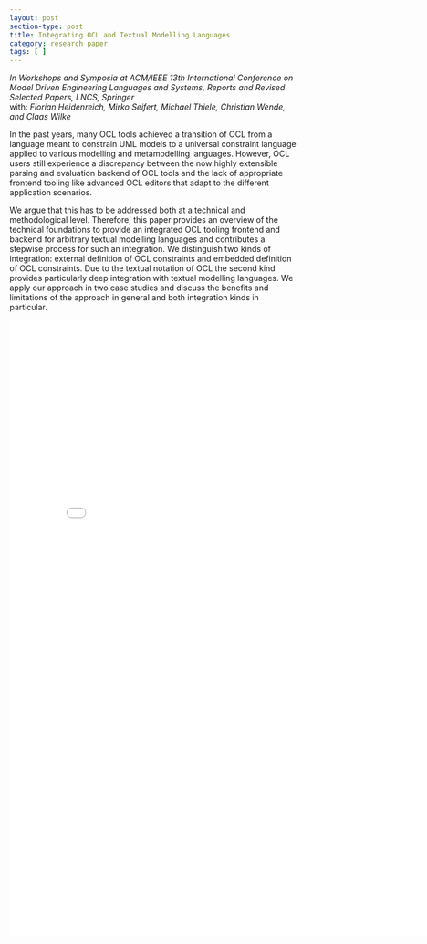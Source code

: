 ```yaml
---
layout: post
section-type: post
title: Integrating OCL and Textual Modelling Languages
category: research paper
tags: [ ]
---
```

_In Workshops and Symposia at ACM/IEEE 13th International Conference on Model Driven Engineering Languages and Systems, Reports and Revised Selected Papers, LNCS, Springer_
<br/>with: _Florian Heidenreich, Mirko Seifert, Michael Thiele, Christian Wende, and Claas Wilke_

In the past years, many OCL tools achieved a transition
of OCL from a language meant to constrain UML models to a universal
constraint language applied to various modelling and metamodelling
languages. However, OCL users still experience a discrepancy between
the now highly extensible parsing and evaluation backend of OCL tools
and the lack of appropriate frontend tooling like advanced OCL editors
that adapt to the different application scenarios.

We argue that this has to be addressed both at a technical and methodological
level. Therefore, this paper provides an overview of the technical
foundations to provide an integrated OCL tooling frontend and backend
for arbitrary textual modelling languages and contributes a stepwise
process for such an integration. We distinguish two kinds of integration:
external definition of OCL constraints and embedded definition of OCL
constraints. Due to the textual notation of OCL the second kind provides
particularly deep integration with textual modelling languages. We apply
our approach in two case studies and discuss the benefits and limitations
of the approach in general and both integration kinds in particular.

<embed src="/publications/2010_OCL_eOCL.pdf" width="800" height="1080" type='application/pdf'/>
